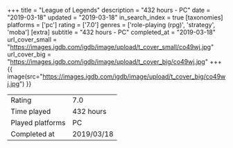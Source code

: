 +++
title = "League of Legends"
description = "432 hours - PC"
date = "2019-03-18"
updated = "2019-03-18"
in_search_index = true
[taxonomies]
platforms = ['pc']
rating = ['7.0']
genres = ['role-playing (rpg)', 'strategy', 'moba']
[extra]
subtitle = "432 hours - PC"
completed_at = "2019-03-18"
url_cover_small = "https://images.igdb.com/igdb/image/upload/t_cover_small/co49wj.jpg"
url_cover_big = "https://images.igdb.com/igdb/image/upload/t_cover_big/co49wj.jpg"
+++
{{ image(src="https://images.igdb.com/igdb/image/upload/t_cover_big/co49wj.jpg") }}

|              |            |
| ------------ | ---------- |
| Rating       | 7.0 |
| Time played  | 432 hours |
| Played platforms    | PC |
| Completed at | 2019/03/18 |


